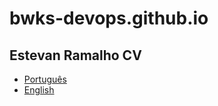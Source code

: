 # bwks-devops.github.io

## Estevan Ramalho CV
- [Português](assets/cv/CV_pt_br_Estevan_Ramalho_2025.pdf)
- [English](assets/cv/CV_en_Estevan_Ramalho_2025.pdf)

